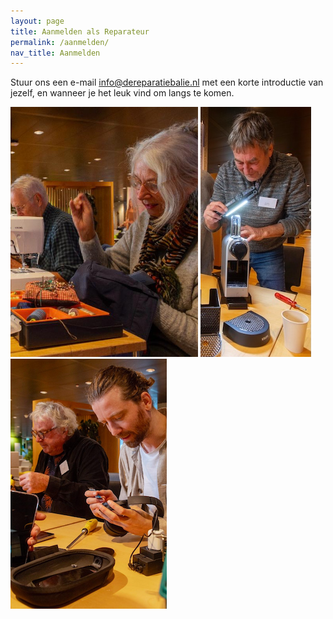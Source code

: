 ```yaml
---
layout: page
title: Aanmelden als Reparateur
permalink: /aanmelden/
nav_title: Aanmelden
---
```



Stuur ons een e-mail [info@dereparatiebalie.nl](mailto:info@dereparatiebalie.nl) met een korte introductie van jezelf, en wanneer je het leuk vind om langs te komen.

<img src="/assets/wind_er_geen_doekjes_om_400.png" alt="Kledingreparatie" height="400" />
<img src="/assets/koffiemachine_expert_400.jpeg" alt="Koffie Machine Expert" height="400" />
<img src="/assets/kijken_en_luisteren_400_250.png" alt="Koptelefoon repareren" height="400" />

